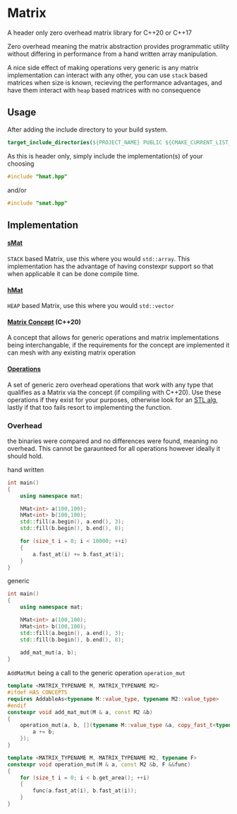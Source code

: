 # Matrix 
A header only zero overhead matrix library for C++20 or C++17

Zero overhead meaning the matrix abstraction provides programmatic utility without differing in performance from a hand written array manipulation.

A nice side effect of making operations very generic is any matrix implementation can interact with any other, you can use `stack` based matrices when size is known, recieving the performance advantages, and have them interact with `heap` based matrices with no consequence

## Usage
After adding the include directory to your build system.
```cmake
target_include_directories(${PROJECT_NAME} PUBLIC ${CMAKE_CURRENT_LIST_DIR}/Matrix/std)
```

As this is header only, simply include the implementation(s) of your choosing
```cpp
#include "hmat.hpp"
```
and/or
```cpp
#include "smat.hpp"
```

## Implementation 

#### [sMat](std/smat.hpp)
`STACK` based Matrix, use this where you would `std::array`. This implementation has the advantage of having constexpr support so that when applicable it can be done compile time.

#### [hMat](std/hmat.hpp)
`HEAP` based Matrix, use this where you would `std::vector`

#### [Matrix Concept](std/dependencies/cmat.hpp) (C++20)
A concept that allows for generic operations and matrix implementations being interchangable, if the requirements for the concept are implemented it can mesh with any existing matrix operation

#### [Operations](std)
A set of generic zero overhead operations that work with any type that qualifies as a Matrix via the concept (if compiling with C++20). Use these operations if they exist for your purposes, otherwise look for an [STL alg](https://en.cppreference.com/w/cpp/algorithm), lastly if that too fails resort to implementing the function.

### Overhead
the binaries were compared and no differences were found, meaning no overhead. This cannot be garaunteed for all operations however ideally it should hold.

hand written
```cpp
int main()
{
    using namespace mat;

    hMat<int> a(100,100);
    hMat<int> b(100,100);
    std::fill(a.begin(), a.end(), 3);
    std::fill(b.begin(), b.end(), 8);

    for (size_t i = 0; i < 10000; ++i)
    {
        a.fast_at(i) += b.fast_at(i);
    }
}
```
generic
```cpp
int main()
{
    using namespace mat;

    hMat<int> a(100,100);
    hMat<int> b(100,100);
    std::fill(a.begin(), a.end(), 3);
    std::fill(b.begin(), b.end(), 8);
    
    add_mat_mut(a, b);
}
```
`AddMatMut` being a call to the generic operation `operation_mut`
```cpp
template <MATRIX_TYPENAME M, MATRIX_TYPENAME M2>
#ifdef HAS_CONCEPTS
requires AddableAs<typename M::value_type, typename M2::value_type>
#endif
constexpr void add_mat_mut(M & a, const M2 &b)
{
    operation_mut(a, b, [](typename M::value_type &a, copy_fast_t<typename M2::value_type> b) {
        a += b;
    });
}
```
```cpp
template <MATRIX_TYPENAME M, MATRIX_TYPENAME M2, typename F>
constexpr void operation_mut(M & a, const M2 &b, F &&func)
{
    for (size_t i = 0; i < b.get_area(); ++i)
    {
        func(a.fast_at(i), b.fast_at(i));
    }
}
```
